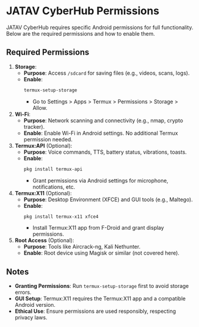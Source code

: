# JATAV CyberHub Permissions

JATAV CyberHub requires specific Android permissions for full functionality. Below are the required permissions and how to enable them.

## Required Permissions
1. **Storage**:
   - **Purpose**: Access `/sdcard` for saving files (e.g., videos, scans, logs).
   - **Enable**:
     ```bash
     termux-setup-storage
     ```
     - Go to Settings > Apps > Termux > Permissions > Storage > Allow.
2. **Wi-Fi**:
   - **Purpose**: Network scanning and connectivity (e.g., nmap, crypto tracker).
   - **Enable**: Enable Wi-Fi in Android settings. No additional Termux permission needed.
3. **Termux:API** (Optional):
   - **Purpose**: Voice commands, TTS, battery status, vibrations, toasts.
   - **Enable**:
     ```bash
     pkg install termux-api
     ```
     - Grant permissions via Android settings for microphone, notifications, etc.
4. **Termux:X11** (Optional):
   - **Purpose**: Desktop Environment (XFCE) and GUI tools (e.g., Maltego).
   - **Enable**:
     ```bash
     pkg install termux-x11 xfce4
     ```
     - Install Termux:X11 app from F-Droid and grant display permissions.
5. **Root Access** (Optional):
   - **Purpose**: Tools like Aircrack-ng, Kali Nethunter.
   - **Enable**: Root device using Magisk or similar (not covered here).

## Notes
- **Granting Permissions**: Run `termux-setup-storage` first to avoid storage errors.
- **GUI Setup**: Termux:X11 requires the Termux:X11 app and a compatible Android version.
- **Ethical Use**: Ensure permissions are used responsibly, respecting privacy laws.
